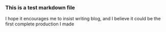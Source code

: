 ### This is a test markdown file
I hope it encourages me to insist writing blog, and I believe
it could be the first complete production I made